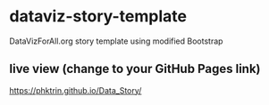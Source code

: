# dataviz-story-template
DataVizForAll.org story template using modified Bootstrap

## live view (change to your GitHub Pages link)
https://phktrin.github.io/Data_Story/
